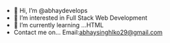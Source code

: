 - 👋 Hi, I’m @abhaydevelops
- 👀 I’m interested in Full Stack Web Development
- 🌱 I’m currently learning ...HTML 
- Contact me on... Email:abhaysinghlko29@gmail.com

<!---
abhaydevelops/abhaydevelops is a ✨ special ✨ repository because its `README.md` (this file) appears on your GitHub profile.
You can click the Preview link to take a look at your changes.
--->
